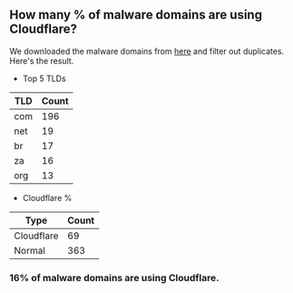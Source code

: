 ## How many % of malware domains are using Cloudflare?


We downloaded the malware domains from [here](https://urlhaus.abuse.ch) and filter out duplicates.
Here's the result.


[//]: # (start replacement)


- Top 5 TLDs

| TLD | Count |
| --- | --- |
| com | 196 |
| net | 19 |
| br | 17 |
| za | 16 |
| org | 13 |


- Cloudflare %

| Type | Count |
| --- | --- |
| Cloudflare | 69 |
| Normal | 363 |


### 16% of malware domains are using Cloudflare.